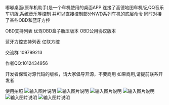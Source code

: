 嘟嘟桌面(原车机助手)是一个车机使用的桌面APP
连接了高德地图车机版,QQ音乐车机版,系统音乐等控制
并可以直接控制部分NWD系列车机的底层命令
同时对接了某些OBD和蓝牙方控


OBD支持列表
优驾OBD盒子胎压版本
OBD公用协议版本

蓝牙方控支持列表
亿联方控

交流群
109799213

作者QQ:1012434956

开发者保留对源代码的版权，请大家倡导开源，不要商用
如果商用,请提前联系开发者

使用拍照
![输入图片说明](https://gitee.com/uploads/images/2019/0425/210935_d65468b9_302682.jpeg "2.jpg")
![输入图片说明](https://gitee.com/uploads/images/2019/0425/210946_69f5eced_302682.jpeg "4.jpg")
![输入图片说明](https://gitee.com/uploads/images/2019/0425/210955_f1b1b618_302682.jpeg "1.jpg")
![输入图片说明](https://gitee.com/uploads/images/2019/0425/211004_7ae54b7f_302682.jpeg "3.jpg")
![输入图片说明](https://gitee.com/uploads/images/2019/0505/105819_d0d88179_302682.png "WX20190505-105748@2x.png")
![输入图片说明](https://gitee.com/uploads/images/2019/0505/105828_6d5b7919_302682.jpeg "1557025034737.jpg")